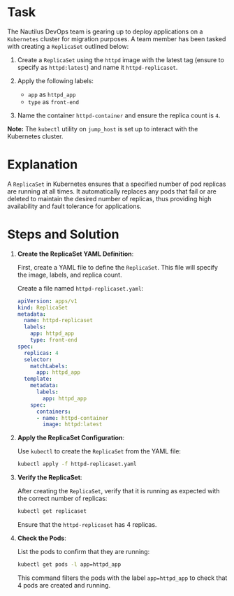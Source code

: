 # Task

The Nautilus DevOps team is gearing up to deploy applications on a `Kubernetes` cluster for migration purposes. A team member has been tasked with creating a `ReplicaSet` outlined below:

1. Create a `ReplicaSet` using the `httpd` image with the latest tag (ensure to specify as `httpd:latest`) and name it `httpd-replicaset`.

2. Apply the following labels:
   - `app` as `httpd_app`
   - `type` as `front-end`

3. Name the container `httpd-container` and ensure the replica count is `4`.

**Note:** The `kubectl` utility on `jump_host` is set up to interact with the Kubernetes cluster.

# Explanation

A `ReplicaSet` in Kubernetes ensures that a specified number of pod replicas are running at all times. It automatically replaces any pods that fail or are deleted to maintain the desired number of replicas, thus providing high availability and fault tolerance for applications.

# Steps and Solution

1. **Create the ReplicaSet YAML Definition**:

    First, create a YAML file to define the `ReplicaSet`. This file will specify the image, labels, and replica count.

    Create a file named `httpd-replicaset.yaml`:

    ```yaml
    apiVersion: apps/v1
    kind: ReplicaSet
    metadata:
      name: httpd-replicaset
      labels:
        app: httpd_app
        type: front-end
    spec:
      replicas: 4
      selector:
        matchLabels:
          app: httpd_app
      template:
        metadata:
          labels:
            app: httpd_app
        spec:
          containers:
          - name: httpd-container
            image: httpd:latest
    ```

2. **Apply the ReplicaSet Configuration**:

    Use `kubectl` to create the `ReplicaSet` from the YAML file:

    ```bash
    kubectl apply -f httpd-replicaset.yaml
    ```

3. **Verify the ReplicaSet**:

    After creating the `ReplicaSet`, verify that it is running as expected with the correct number of replicas:

    ```bash
    kubectl get replicaset
    ```

    Ensure that the `httpd-replicaset` has 4 replicas.

4. **Check the Pods**:

    List the pods to confirm that they are running:

    ```bash
    kubectl get pods -l app=httpd_app
    ```

    This command filters the pods with the label `app=httpd_app` to check that 4 pods are created and running.

